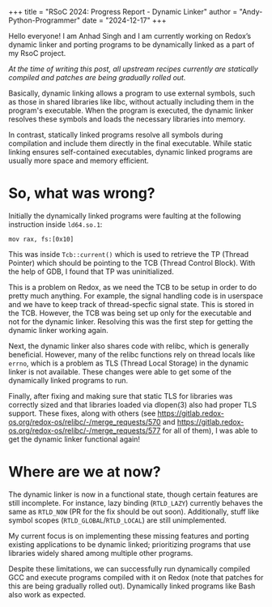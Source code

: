 +++
title = "RSoC 2024: Progress Report - Dynamic Linker"
author = "Andy-Python-Programmer"
date = "2024-12-17"
+++

Hello everyone! I am Anhad Singh and I am currently working on Redox’s dynamic
linker and porting programs to be dynamically linked as a part of my RsoC
project.

*At the time of writing this post, all upstream recipes currently are statically
compiled and patches are being gradually rolled out.*

Basically, dynamic linking allows a program to use external symbols, such as
those in shared libraries like libc, without actually including them in the
program's executable. When the program is executed, the dynamic linker resolves
these symbols and loads the necessary libraries into memory. 

In contrast, statically linked programs resolve all symbols during compilation
and include them directly in the final executable. While static linking ensures
self-contained executables, dynamic linked programs are usually more space and
memory efficient.

# So, what was wrong?

Initially the dynamically linked programs were faulting at the following
instruction inside `ld64.so.1`: 

`mov rax, fs:[0x10]`

This was inside `Tcb::current()` which is used to retrieve the TP (Thread
Pointer) which should be pointing to the TCB (Thread Control Block). With the
help of GDB, I found that TP was uninitialized.

This is a problem on Redox, as we need the TCB to be setup in order to do
pretty much anything. For example, the signal handling code is in userspace and
we have to keep track of thread-specfic signal state. This is stored in the
TCB. However, the TCB was being set up only for the executable and not for the
dynamic linker. Resolving this was the first step for getting the dynamic
linker working again.

Next, the dynamic linker also shares code with relibc, which is generally
beneficial. However, many of the relibc functions rely on thread locals like
`errno`, which is a problem as TLS (Thread Local Storage) in the dynamic linker
is not available. These changes were able to get some of the dynamically linked
programs to run.
       
Finally, after fixing and making sure that static TLS for libraries was
correctly sized and that libraries loaded via dlopen(3) also had proper TLS
support. These fixes, along with others (see
<https://gitlab.redox-os.org/redox-os/relibc/-/merge_requests/570> and
<https://gitlab.redox-os.org/redox-os/relibc/-/merge_requests/577> for all of
them), I was able to get the dynamic linker functional again!

# Where are we at now?
The dynamic linker is now in a functional state, though certain features are
still incomplete. For instance, lazy binding (`RTLD_LAZY`) currently behaves
the same as `RTLD_NOW` (PR for the fix should be out soon). Additionally, stuff
like symbol scopes (`RTLD_GLOBAL`/`RTLD_LOCAL`) are still unimplemented.

My current focus is on implementing these missing features and porting existing
applications to be dynamic linked; prioritizing programs that use libraries
widely shared among multiple other programs.

Despite these limitations, we can successfully run dynamically compiled GCC and
execute programs compiled with it on Redox (note that patches for this are
being gradually rolled out). Dynamically linked programs like Bash also work as
expected.

